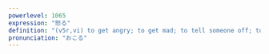 ```yaml
---
powerlevel: 1065
expression: "怒る"
definition: "(v5r,vi) to get angry; to get mad; to tell someone off; to scold; to be angular; to be square; (P)"
pronunciation: "おこる"
---
```

